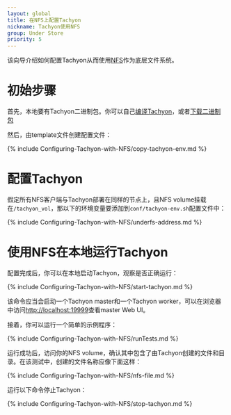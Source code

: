 ```yaml
---
layout: global
title: 在NFS上配置Tachyon 
nickname: Tachyon使用NFS
group: Under Store
priority: 5
---
```


该向导介绍如何配置Tachyon从而使用[NFS](http://nfs.sourceforge.net)作为底层文件系统。

# 初始步骤

首先，本地要有Tachyon二进制包。你可以自己[编译Tachyon](Building-Tachyon-Master-Branch.html)，或者[下载二进制包](Running-Tachyon-Locally.html)

然后，由template文件创建配置文件：

{% include Configuring-Tachyon-with-NFS/copy-tachyon-env.md %}

# 配置Tachyon

假定所有NFS客户端与Tachyon部署在同样的节点上，且NFS volume挂载在`/tachyon_vol`，那以下的环境变量要添加到`conf/tachyon-env.sh`配置文件中：

{% include Configuring-Tachyon-with-NFS/underfs-address.md %}

# 使用NFS在本地运行Tachyon 

配置完成后，你可以在本地启动Tachyon，观察是否正确运行：

{% include Configuring-Tachyon-with-NFS/start-tachyon.md %}

该命令应当会启动一个Tachyon master和一个Tachyon worker，可以在浏览器中访问[http://localhost:19999](http://localhost:19999)查看master Web UI。

接着，你可以运行一个简单的示例程序：

{% include Configuring-Tachyon-with-NFS/runTests.md %}

运行成功后，访问你的NFS volume，确认其中包含了由Tachyon创建的文件和目录。在该测试中，创建的文件名称应像下面这样：

{% include Configuring-Tachyon-with-NFS/nfs-file.md %}

运行以下命令停止Tachyon：

{% include Configuring-Tachyon-with-NFS/stop-tachyon.md %}
